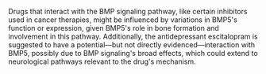 Drugs that interact with the BMP signaling pathway, like certain inhibitors used in cancer therapies, might be influenced by variations in BMP5's function or expression, given BMP5's role in bone formation and involvement in this pathway. Additionally, the antidepressant escitalopram is suggested to have a potential—but not directly evidenced—interaction with BMP5, possibly due to BMP signaling's broad effects, which could extend to neurological pathways relevant to the drug's mechanism.